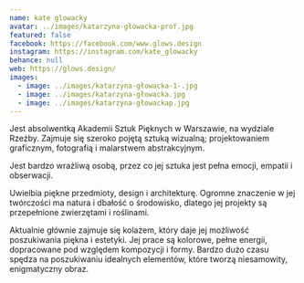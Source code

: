 ```yaml
---
name: kate glowacky
avatar: ../images/katarzyna-głowacka-prof.jpg
featured: false
facebook: https://facebook.com/www.glows.design
instagram: https://instagram.com/kate_glowacky
behance: null
web: https://glows.design/
images:
  - image: ../images/katarzyna-głowacka-1-.jpg
  - image: ../images/katarzyna-głowacka.jpg
  - image: ../images/katarzyna-głowackap.jpg
---
```

Jest absolwentką Akademii Sztuk Pięknych w Warszawie, na wydziale Rzeźby. Zajmuje się szeroko pojętą sztuką wizualną; projektowaniem graficznym, fotografią i malarstwem abstrakcyjnym.



Jest bardzo wrażliwą osobą, przez co jej sztuka jest pełna emocji, empatii i obserwacji.



Uwielbia piękne przedmioty, design i architekturę. Ogromne znaczenie w jej twórczości ma natura i dbałość o środowisko, dlatego jej projekty są przepełnione zwierzętami i roślinami.



Aktualnie głównie zajmuje się kolażem, który daje jej możliwość poszukiwania piękna i estetyki. Jej prace są kolorowe, pełne energii, dopracowane pod względem kompozycji i formy. Bardzo dużo czasu spędza na poszukiwaniu idealnych elementów, które tworzą niesamowity, enigmatyczny obraz.